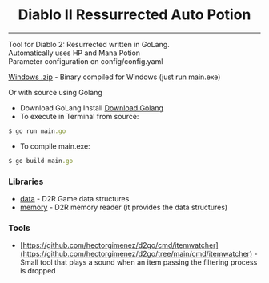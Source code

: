 <h1 align="center">Diablo II Ressurrected Auto Potion</h1>

---

Tool for Diablo 2: Resurrected written in GoLang. 
<br />
Automatically uses HP and Mana Potion
<br />
Parameter configuration on config/config.yaml
<br />

[Windows .zip](https://github.com/Hefero/D2R-AutoPotion-Go/releases/download/v1/D2R-AutoPotion-Go.zip) - Binary compiled for Windows (just run main.exe)

Or with source using Golang
- Download GoLang Install [Download Golang](https://go.dev/doc/install)
- To execute in Terminal from source:
```ruby
$ go run main.go
```
- To compile main.exe:
```ruby
$ go build main.go
```

### Libraries

- [data](https://github.com/Hefero/D2R-AutoPotion-Go/tree/main/pkg/data) - D2R Game data structures
- [memory](https://github.com/Hefero/D2R-AutoPotion-Go/tree/main/pkg/memory) - D2R memory reader (it provides the data
  structures)

### Tools

- [https://github.com/hectorgimenez/d2go/cmd/itemwatcher](https://github.com/hectorgimenez/d2go/tree/main/cmd/itemwatcher) - Small tool that plays a sound
  when an item passing the filtering process is dropped
